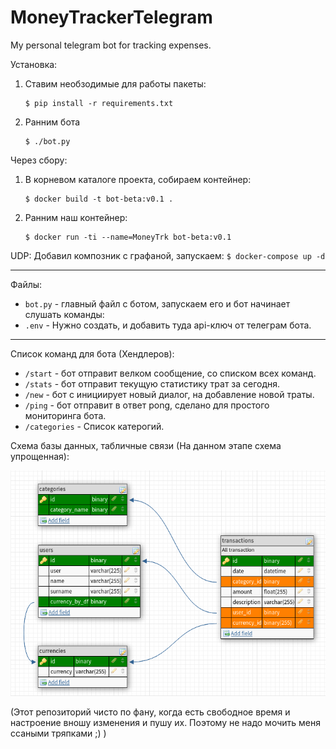 # MoneyTrackerTelegram
My personal telegram bot for tracking expenses. 

Установка:
1) Ставим необзодимые для работы пакеты:
    ```
    $ pip install -r requirements.txt
    ```

2) Ранним бота
    ```
    $ ./bot.py
    ```

Через сбору:

1) В корневом каталоге проекта, собираем контейнер:
    ```
    $ docker build -t bot-beta:v0.1 .
    ```

2) Ранним наш контейнер:
    ```
    $ docker run -ti --name=MoneyTrk bot-beta:v0.1
    ```

UDP: Добавил композник с графаной, запускаем:
    ```
    $ docker-compose up -d
    ```

***
Файлы:
 - `bot.py` - главный файл с ботом, запускаем его и бот начинает слушать команды:
 - `.env` - Нужно создать, и добавить туда api-ключ от телеграм бота. 
***

Список команд для бота (Хендлеров):
 - `/start` - бот отправит велком сообщение, со списком всех команд.
 - `/stats` - бот отправит текущую статистику трат за сегодня.
 - `/new` - бот с инициирует новый диалог, на добавление новой траты.
 - `/ping` - бот отправит в ответ pong, сделано для простого мониторинга бота. 
 - `/categories` - Список катерогий. 

Схема базы данных, табличные связи (На данном этапе схема упрощенная):

![database-schemes](schemes-pic.png)

(Этот репозиторий чисто по фану, когда есть свободное время и настроение вношу изменения и пушу их. Поэтому не надо мочить меня ссаными тряпками ;) )